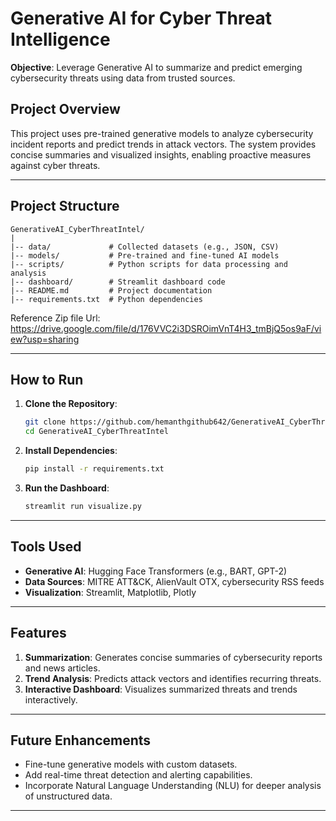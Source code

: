 # Generative AI for Cyber Threat Intelligence

**Objective**: Leverage Generative AI to summarize and predict emerging cybersecurity threats using data from trusted sources.

## Project Overview
This project uses pre-trained generative models to analyze cybersecurity incident reports and predict trends in attack vectors. The system provides concise summaries and visualized insights, enabling proactive measures against cyber threats.

---

## Project Structure

```
GenerativeAI_CyberThreatIntel/
|
|-- data/             # Collected datasets (e.g., JSON, CSV)
|-- models/           # Pre-trained and fine-tuned AI models
|-- scripts/          # Python scripts for data processing and analysis
|-- dashboard/        # Streamlit dashboard code
|-- README.md         # Project documentation
|-- requirements.txt  # Python dependencies
```
Reference Zip file Url: https://drive.google.com/file/d/176VVC2i3DSROimVnT4H3_tmBjQ5os9aF/view?usp=sharing 

---

## How to Run

1. **Clone the Repository**:
   ```bash
   git clone https://github.com/hemanthgithub642/GenerativeAI_CyberThreatIntel.git
   cd GenerativeAI_CyberThreatIntel
   ```

2. **Install Dependencies**:
   ```bash
   pip install -r requirements.txt
   ```

3. **Run the Dashboard**:
   ```bash
   streamlit run visualize.py
   ```

---

## Tools Used

- **Generative AI**: Hugging Face Transformers (e.g., BART, GPT-2)
- **Data Sources**: MITRE ATT&CK, AlienVault OTX, cybersecurity RSS feeds
- **Visualization**: Streamlit, Matplotlib, Plotly

---

## Features

1. **Summarization**: Generates concise summaries of cybersecurity reports and news articles.
2. **Trend Analysis**: Predicts attack vectors and identifies recurring threats.
3. **Interactive Dashboard**: Visualizes summarized threats and trends interactively.

---

## Future Enhancements

- Fine-tune generative models with custom datasets.
- Add real-time threat detection and alerting capabilities.
- Incorporate Natural Language Understanding (NLU) for deeper analysis of unstructured data.

---


